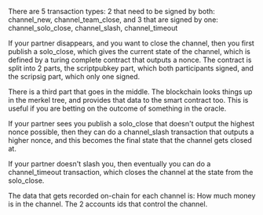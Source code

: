 There are 5 transaction types:
2 that need to be signed by both: channel_new, channel_team_close,
and 3 that are signed by one: channel_solo_close, channel_slash, channel_timeout

If your partner disappears, and you want to close the channel, then you first publish a solo_close, which gives the current state of the channel, which is defined by a turing complete contract that outputs a nonce.
The contract is split into 2 parts, the scriptpubkey part, which both participants signed, and the scripsig part, which only one signed.

There is a third part that goes in the middle. The blockchain looks things up in the merkel tree, and provides that data to the smart contract too. This is useful if you are betting on the outcome of something in the oracle.

If your partner sees you publish a solo_close that doesn't output the highest nonce possible, then they can do a channel_slash transaction that outputs a higher nonce, and this becomes the final state that the channel gets closed at.

If your partner doesn't slash you, then eventually you can do a channel_timeout transaction, which closes the channel at the state from the solo_close.

The data that gets recorded on-chain for each channel is:
How much money is in the channel. The 2 accounts ids that control the channel.